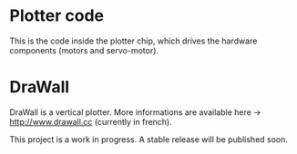Plotter code
============

This is the code inside the plotter chip, which drives the hardware components (motors and servo-motor).

DraWall
=======

DraWall is a vertical plotter. More informations are available here -> http://www.drawall.cc (currently in french).

This project is a work in progress. A stable release will be published soon.
